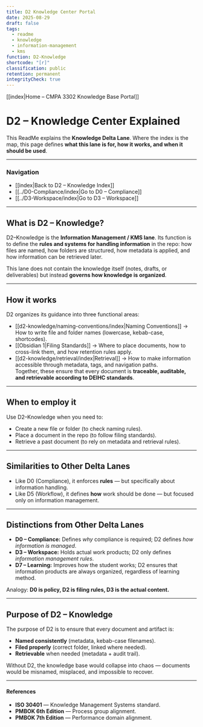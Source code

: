 ```yaml
---
title: D2 Knowledge Center Portal
date: 2025-08-29
draft: false
tags:
  - readme
  - knowledge
  - information-management
  - kms
function: D2-Knowledge
shortcode: "[r]"
classification: public
retention: permanent
integrityCheck: true
---
```


[[index|Home – CMPA 3302 Knowledge Base Portal]] 
# D2 – Knowledge Center Explained

This ReadMe explains the **Knowledge Delta Lane**. Where the index is the
map, this page defines **what this lane is for, how it works, and when it
should be used**.  

---

### Navigation

- [[index|Back to D2 – Knowledge Index]]  
- [[../D0-Compliance/index|Go to D0 – Compliance]]  
- [[../D3-Workspace/index|Go to D3 – Workspace]]  

---

## What is D2 – Knowledge?

D2–Knowledge is the **Information Management / KMS lane**. Its function
is to define the **rules and systems for handling information** in the
repo: how files are named, how folders are structured, how metadata is
applied, and how information can be retrieved later.  

This lane does not contain the knowledge itself (notes, drafts, or
deliverables) but instead **governs how knowledge is organized**.  

---

## How it works

D2 organizes its guidance into three functional areas:  

- [[d2-knowledge/naming-conventions/index|Naming Conventions]] → How to write file and folder names (lowercase, kebab-case, shortcodes).  
- [[Obsidian 1|Filing Standards]] → Where to place documents, how to cross-link them, and how retention rules apply.  
- [[d2-knowledge/retrieval/index|Retrieval]] → How to make information accessible through metadata, tags, and navigation paths.  
Together, these ensure that every document is **traceable, auditable, and retrievable according to DEIHC standards**.

---

## When to employ it

Use D2–Knowledge when you need to:  
- Create a new file or folder (to check naming rules).  
- Place a document in the repo (to follow filing standards).  
- Retrieve a past document (to rely on metadata and retrieval rules).  

---

## Similarities to Other Delta Lanes

- Like D0 (Compliance), it enforces **rules** — but specifically about information handling.  
- Like D5 (Workflow), it defines **how** work should be done — but focused only on information management.  

---

## Distinctions from Other Delta Lanes

- **D0 – Compliance:** Defines *why* compliance is required; D2 defines *how information is managed*.  
- **D3 – Workspace:** Holds actual work products; D2 only defines *information management rules*.  
- **D7 – Learning:** Improves how the student works; D2 ensures that information products are always organized, regardless of learning method.  

Analogy: **D0 is policy, D2 is filing rules, D3 is the actual content.**

---

## Purpose of D2 – Knowledge

The purpose of D2 is to ensure that every document and artifact is:  
- **Named consistently** (metadata, kebab-case filenames).  
- **Filed properly** (correct folder, linked where needed).  
- **Retrievable** when needed (metadata + audit trail).  

Without D2, the knowledge base would collapse into chaos — documents would be misnamed, misplaced, and impossible to recover.  

---
#### **References**

- **ISO 30401** — Knowledge Management Systems standard.  
- **PMBOK 6th Edition** — Process group alignment.  
- **PMBOK 7th Edition** — Performance domain alignment.  

